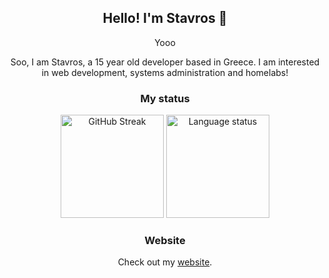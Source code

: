 <div align="center">
    <h2>Hello! I'm Stavros 👋</h2>
</div>

<div align="center">
    <p>Yooo</p>
    <p>Soo, I am Stavros, a 15 year old developer based in Greece. I am interested in web development, systems administration and homelabs!</p>
</div>

<div align="center">
    <h3>My status</h3>
    <img src="https://github-readme-stats.vercel.app/api?username=steveiliop56&show_icons=true&theme=transparent" alt="GitHub Streak" height="165">
    <img src="https://github-readme-stats.vercel.app/api/top-langs/?username=steveiliop56&layout=compact&theme=transparent" alt="Language status" height="165">
</div>

<div align="center">
    <h3>Website</h3>
    <p>Check out my <a href="https://doesmycode.work">website</a>.</p>
</div>
